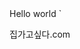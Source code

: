 <html>

<head>
  <meta charset="utf-8">
  <meta name="viewport" content="width=device-width">
  <title>KDMHS_fortforlo</title>
  <title>집가고싶다.com</title>  
  <link href="style.css" rel="stylesheet" type="text/css" />
</head>

<body>
  Hello world
`<p>집가고싶다.com</p>
  <script src="script.js"></script>
</body>

</html>
